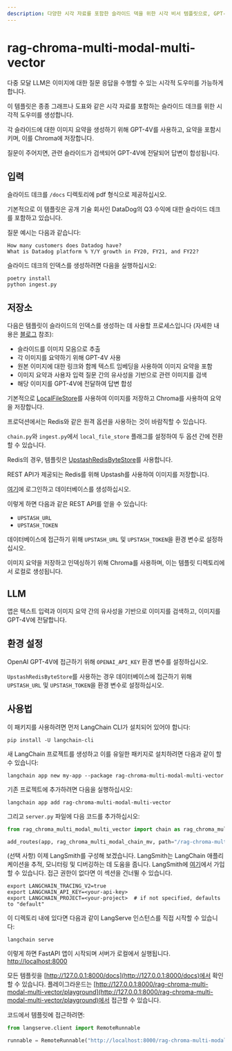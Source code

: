 ```yaml
---
description: 다양한 시각 자료를 포함한 슬라이드 덱을 위한 시각 비서 템플릿으로, GPT-4V를 활용해 이미지 요약 및 질문 응답을 수행합니다.
---
```


# rag-chroma-multi-modal-multi-vector

다중 모달 LLM은 이미지에 대한 질문 응답을 수행할 수 있는 시각적 도우미를 가능하게 합니다.

이 템플릿은 종종 그래프나 도표와 같은 시각 자료를 포함하는 슬라이드 데크를 위한 시각적 도우미를 생성합니다.

각 슬라이드에 대한 이미지 요약을 생성하기 위해 GPT-4V를 사용하고, 요약을 포함시키며, 이를 Chroma에 저장합니다.

질문이 주어지면, 관련 슬라이드가 검색되어 GPT-4V에 전달되어 답변이 합성됩니다.

## 입력

슬라이드 데크를 `/docs` 디렉토리에 pdf 형식으로 제공하십시오.

기본적으로 이 템플릿은 공개 기술 회사인 DataDog의 Q3 수익에 대한 슬라이드 데크를 포함하고 있습니다.

질문 예시는 다음과 같습니다:
```
How many customers does Datadog have?
What is Datadog platform % Y/Y growth in FY20, FY21, and FY22?
```


슬라이드 데크의 인덱스를 생성하려면 다음을 실행하십시오:
```
poetry install
python ingest.py
```


## 저장소

다음은 템플릿이 슬라이드의 인덱스를 생성하는 데 사용할 프로세스입니다 (자세한 내용은 [블로그](https://blog.langchain.dev/multi-modal-rag-template/) 참조):

* 슬라이드를 이미지 모음으로 추출
* 각 이미지를 요약하기 위해 GPT-4V 사용
* 원본 이미지에 대한 링크와 함께 텍스트 임베딩을 사용하여 이미지 요약을 포함
* 이미지 요약과 사용자 입력 질문 간의 유사성을 기반으로 관련 이미지를 검색
* 해당 이미지를 GPT-4V에 전달하여 답변 합성

기본적으로 [LocalFileStore](https://python.langchain.com/docs/integrations/stores/file_system)를 사용하여 이미지를 저장하고 Chroma를 사용하여 요약을 저장합니다.

프로덕션에서는 Redis와 같은 원격 옵션을 사용하는 것이 바람직할 수 있습니다.

`chain.py`와 `ingest.py`에서 `local_file_store` 플래그를 설정하여 두 옵션 간에 전환할 수 있습니다.

Redis의 경우, 템플릿은 [UpstashRedisByteStore](https://python.langchain.com/docs/integrations/stores/upstash_redis)를 사용합니다.

REST API가 제공되는 Redis를 위해 Upstash를 사용하여 이미지를 저장합니다.

[여기](https://upstash.com/)에 로그인하고 데이터베이스를 생성하십시오.

이렇게 하면 다음과 같은 REST API를 얻을 수 있습니다:

* `UPSTASH_URL`
* `UPSTASH_TOKEN`

데이터베이스에 접근하기 위해 `UPSTASH_URL` 및 `UPSTASH_TOKEN`을 환경 변수로 설정하십시오.

이미지 요약을 저장하고 인덱싱하기 위해 Chroma를 사용하며, 이는 템플릿 디렉토리에서 로컬로 생성됩니다.

## LLM

앱은 텍스트 입력과 이미지 요약 간의 유사성을 기반으로 이미지를 검색하고, 이미지를 GPT-4V에 전달합니다.

## 환경 설정

OpenAI GPT-4V에 접근하기 위해 `OPENAI_API_KEY` 환경 변수를 설정하십시오.

`UpstashRedisByteStore`를 사용하는 경우 데이터베이스에 접근하기 위해 `UPSTASH_URL` 및 `UPSTASH_TOKEN`을 환경 변수로 설정하십시오.

## 사용법

이 패키지를 사용하려면 먼저 LangChain CLI가 설치되어 있어야 합니다:

```shell
pip install -U langchain-cli
```


새 LangChain 프로젝트를 생성하고 이를 유일한 패키지로 설치하려면 다음과 같이 할 수 있습니다:

```shell
langchain app new my-app --package rag-chroma-multi-modal-multi-vector
```


기존 프로젝트에 추가하려면 다음을 실행하십시오:

```shell
langchain app add rag-chroma-multi-modal-multi-vector
```


그리고 `server.py` 파일에 다음 코드를 추가하십시오:
```python
from rag_chroma_multi_modal_multi_vector import chain as rag_chroma_multi_modal_chain_mv

add_routes(app, rag_chroma_multi_modal_chain_mv, path="/rag-chroma-multi-modal-multi-vector")
```


(선택 사항) 이제 LangSmith를 구성해 보겠습니다.
LangSmith는 LangChain 애플리케이션을 추적, 모니터링 및 디버깅하는 데 도움을 줍니다.
LangSmith에 [여기](https://smith.langchain.com/)에서 가입할 수 있습니다.
접근 권한이 없다면 이 섹션을 건너뛸 수 있습니다.

```shell
export LANGCHAIN_TRACING_V2=true
export LANGCHAIN_API_KEY=<your-api-key>
export LANGCHAIN_PROJECT=<your-project>  # if not specified, defaults to "default"
```


이 디렉토리 내에 있다면 다음과 같이 LangServe 인스턴스를 직접 시작할 수 있습니다:

```shell
langchain serve
```


이렇게 하면 FastAPI 앱이 시작되며 서버가 로컬에서 실행됩니다.
[http://localhost:8000](http://localhost:8000)

모든 템플릿을 [http://127.0.0.1:8000/docs](http://127.0.0.1:8000/docs)에서 확인할 수 있습니다.
플레이그라운드는 [http://127.0.0.1:8000/rag-chroma-multi-modal-multi-vector/playground](http://127.0.0.1:8000/rag-chroma-multi-modal-multi-vector/playground)에서 접근할 수 있습니다.

코드에서 템플릿에 접근하려면:

```python
from langserve.client import RemoteRunnable

runnable = RemoteRunnable("http://localhost:8000/rag-chroma-multi-modal-multi-vector")
```
